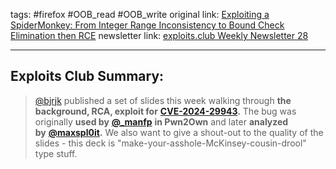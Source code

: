 tags: #firefox #OOB_read #OOB_write
original link:  [Exploiting a SpiderMonkey: From Integer Range Inconsistency to Bound Check Elimination then RCE](https://github.com/bjrjk/CVE-2024-29943/blob/main/Slides.pdf?ref=blog.exploits.club)
newsletter link: [exploits.club Weekly Newsletter 28](https://blog.exploits.club/exploits-club-weekly-newsletter-28/) 

---
## Exploits Club Summary:
> [@bjrjk](https://x.com/bjrjk?ref=blog.exploits.club) published a set of slides this week walking through **the background, RCA, exploit for** [**CVE-2024-29943**](https://nvd.nist.gov/vuln/detail/CVE-2024-29943?ref=blog.exploits.club)**.** The bug was originally **used by** [**@_manfp**](https://x.com/_manfp?ref=blog.exploits.club) **in Pwn2Own** and later **analyzed by** [**@maxspl0it**](https://x.com/maxpl0it/status/1771258714541978060?ref=blog.exploits.club)**.** We also want to give a shout-out to the quality of the slides - this deck is "make-your-asshole-McKinsey-cousin-drool" type stuff. 